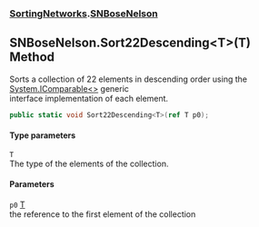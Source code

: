 ### [SortingNetworks](./SortingNetworks.md 'SortingNetworks').[SNBoseNelson](./SortingNetworks-SNBoseNelson.md 'SortingNetworks.SNBoseNelson')
## SNBoseNelson.Sort22Descending&lt;T&gt;(T) Method
Sorts a collection of 22 elements in descending order using the [System.IComparable&lt;&gt;](https://docs.microsoft.com/en-us/dotnet/api/System.IComparable-1 'System.IComparable`1') generic  
interface implementation of each element.  
```csharp
public static void Sort22Descending<T>(ref T p0);
```
#### Type parameters
<a name='SortingNetworks-SNBoseNelson-Sort22Descending-T-(T)-T'></a>
`T`  
The type of the elements of the collection.  
  
#### Parameters
<a name='SortingNetworks-SNBoseNelson-Sort22Descending-T-(T)-p0'></a>
`p0` [T](#SortingNetworks-SNBoseNelson-Sort22Descending-T-(T)-T 'SortingNetworks.SNBoseNelson.Sort22Descending&lt;T&gt;(T).T')  
the reference to the first element of the collection  
  
